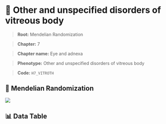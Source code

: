 # 🧪 Other and unspecified disorders of vitreous body

> **Root:** Mendelian Randomization

> **Chapter:** 7  

> **Chapter name:** Eye and adnexa

> **Phenotype:** Other and unspecified disorders of vitreous body  

> **Code:** `H7_VITROTH`

## 🧬 Mendelian Randomization  

<img src="/MR/Figures/Forward/H7_VITROTH.png"/>

## 📊 Data Table

<CsvTableMRF src="/MR/Data/Forward/H7_VITROTH.csv"/>
